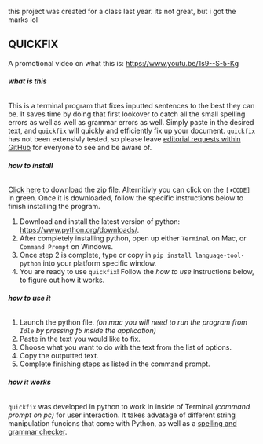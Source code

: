 this project was created for a class last year. its not great, but i got the marks lol

## QUICKFIX

A promotional video on what this is:
https://www.youtu.be/1s9--S-5-Kg

###### **what is this**
This is a terminal program that fixes inputted sentences to the best they can be. It saves time by doing that first lookover to catch all the small spelling errors as well as well as grammar errors as well. Simply paste in the desired text, and `quickfix` will quickly and efficiently fix up your document. `quickfix` has not been extensivly tested, so please leave [editorial requests within GitHub](https://github.com/wncry/quickfix/pulls) for everyone to see and be aware of.

###### **how to install**

[Click here](https://github.com/wncry/quickfix/archive/main.zip) to download the zip file. Alternitivly you can click on the `[⬇CODE]` in green. Once it is downloaded, follow the specific instructions below to finish installing the program.

1. Download and install the latest version of python: https://www.python.org/downloads/.
2. After completely installing python, open up either `Terminal` on Mac, or `Command Prompt` on Windows.
3. Once step 2 is complete, type or copy in `pip install language-tool-python` into your platform specific window.
5. You are ready to use `quickfix`! Follow the *how to use* instructions below, to figure out how it works.

###### **how to use it**

1. Launch the python file. *(on mac you will need to run the program from `Idle` by pressing f5 inside the application)*
2. Paste in the text you would like to fix.
3. Choose what you want to do with the text from the list of options.
4. Copy the outputted text.
5. Complete finishing steps as listed in the command prompt.

###### **how it works**

`quickfix` was developed in python to work in inside of Terminal *(command prompt on pc)* for user interaction. It takes advatage of different string manipulation funcions that come with Python, as well as a [spelling and grammar checker](https://predictivehacks.com/languagetool-grammar-and-spell-checker-in-python/).
